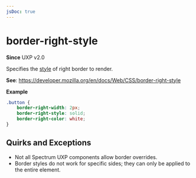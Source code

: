 ```yaml
---
jsDoc: true
---
```

# border-right-style

**Since**  UXP v2.0

Specifies the [style](../border-style/) of right border to render.

**See**: https://developer.mozilla.org/en/docs/Web/CSS/border-right-style  

**Example**

```css
.button {
    border-right-width: 2px;
    border-right-style: solid;
    border-right-color: white;
}
```

## Quirks and Exceptions

* Not all Spectrum UXP components allow border overrides.
* Border styles do not work for specific sides; they can only be applied to the entire element.